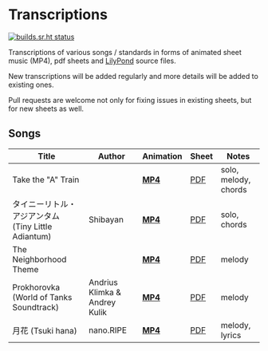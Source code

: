# Transcriptions

[![builds.sr.ht status](https://builds.sr.ht/~krystianch/transcriptions.svg)](https://builds.sr.ht/~krystianch/transcriptions?)

Transcriptions of various songs / standards in forms of animated sheet music (MP4), pdf sheets and [LilyPond](http://lilypond.org/) source files.

New transcriptions will be added regularly and more details will be added to existing ones.

Pull requests are welcome not only for fixing issues in existing sheets, but for new sheets as well.

## Songs

| Title | Author | Animation | Sheet | Notes |
| --- | --- | --- | --- | --- |
| Take the "A" Train |  | [**MP4**](http://transcriptions-host.s3-website.eu-central-1.amazonaws.com/take-the-a-train.mp4) | [PDF](https://krystianch-artifacts.s3.eu-central-1.amazonaws.com/transcriptions/take-the-a-train.pdf) | solo, melody, chords |
| タイニーリトル・アジアンタム (Tiny Little Adiantum) | Shibayan | [**MP4**](http://transcriptions-host.s3-website.eu-central-1.amazonaws.com/tiny-little-adiantum.mp4) | [PDF](https://krystianch-artifacts.s3.eu-central-1.amazonaws.com/transcriptions/tiny-little-adiantum.pdf) | solo, chords |
| The Neighborhood Theme |  | [**MP4**](http://transcriptions-host.s3-website.eu-central-1.amazonaws.com/the-neighborhood.mp4) | [PDF](https://krystianch-artifacts.s3.eu-central-1.amazonaws.com/transcriptions/the-neighborhood.pdf) | melody |
| Prokhorovka (World of Tanks Soundtrack) | Andrius Klimka & Andrey Kulik | [**MP4**](http://transcriptions-host.s3-website.eu-central-1.amazonaws.com/prokhorovka-soundtrack.mp4) | [PDF](https://krystianch-artifacts.s3.eu-central-1.amazonaws.com/transcriptions/prokhorovka-soundtrack.pdf) | melody |
| 月花 (Tsuki hana) | nano.RIPE | [**MP4**](http://transcriptions-host.s3-website.eu-central-1.amazonaws.com/tsuki-hana.mp4) | [PDF](https://krystianch-artifacts.s3.eu-central-1.amazonaws.com/transcriptions/tsuki-hana.pdf) | melody, lyrics |
